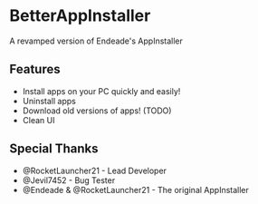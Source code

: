 # BetterAppInstaller
A revamped version of Endeade's AppInstaller

## Features
- Install apps on your PC quickly and easily!
- Uninstall apps
- Download old versions of apps! (TODO)
- Clean UI

## Special Thanks
- @RocketLauncher21 - Lead Developer
- @Jevil7452 - Bug Tester
- @Endeade & @RocketLauncher21 - The original AppInstaller
